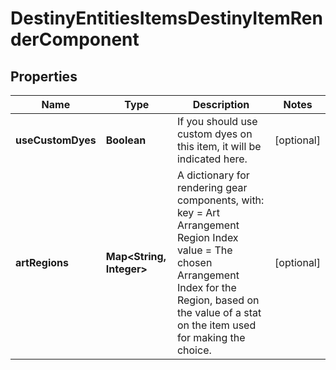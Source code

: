 
# DestinyEntitiesItemsDestinyItemRenderComponent

## Properties
Name | Type | Description | Notes
------------ | ------------- | ------------- | -------------
**useCustomDyes** | **Boolean** | If you should use custom dyes on this item, it will be indicated here. |  [optional]
**artRegions** | **Map&lt;String, Integer&gt;** | A dictionary for rendering gear components, with:  key &#x3D; Art Arrangement Region Index  value &#x3D; The chosen Arrangement Index for the Region, based on the value of a stat on the item used for making the choice. |  [optional]



